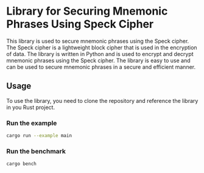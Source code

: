 # Library for Securing Mnemonic Phrases Using Speck Cipher

This library is used to secure mnemonic phrases using the Speck cipher. The Speck cipher is a lightweight block cipher that is used in the encryption of data. The library is written in Python and is used to encrypt and decrypt mnemonic phrases using the Speck cipher. The library is easy to use and can be used to secure mnemonic phrases in a secure and efficient manner.

## Usage

To use the library, you need to clone the repository and reference the library in you Rust project.

### Run the example

```bash
cargo run --example main
```

### Run the benchmark

```bash
cargo bench
```
